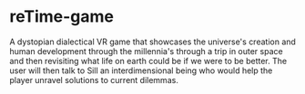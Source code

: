 # reTime-game
A dystopian dialectical VR game that showcases the universe's creation and human development through the millennia's through a trip in outer space and then revisiting what life on earth could be if we were to be better. The user will then talk to Sill an interdimensional being who would help the player unravel solutions to current dilemmas.
